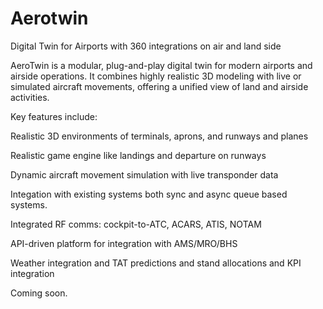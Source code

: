 # Aerotwin
Digital Twin for Airports with 360 integrations on air and land side


AeroTwin is a modular, plug-and-play digital twin for modern airports and airside operations. It combines highly realistic 3D modeling with live or simulated aircraft movements, offering a unified view of land and airside activities.

Key features include:

Realistic 3D environments of terminals, aprons, and runways and planes

Realistic game engine like landings and departure on runways 

Dynamic aircraft movement simulation with live transponder data 

Integation with existing systems both sync and async queue based systems.

Integrated RF comms: cockpit-to-ATC, ACARS, ATIS, NOTAM


API-driven platform for integration with AMS/MRO/BHS

Weather integration and TAT predictions and stand allocations and KPI integration


Coming soon.
